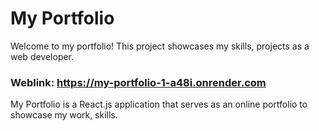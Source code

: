# My Portfolio
Welcome to my portfolio! This project showcases my skills, projects as a web developer.

### Weblink: https://my-portfolio-1-a48i.onrender.com

My Portfolio is a React.js application that serves as an online portfolio to showcase my work, skills.

